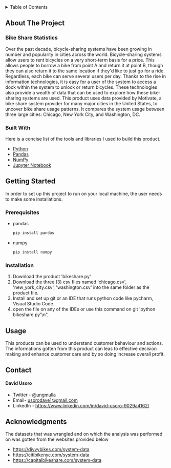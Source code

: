 

<details>
  <summary>Table of Contents</summary>
  <ol>
    <li>
      <a href=\"#about-the-project\">About The Project</a>
      <ul>
        <li><a href=\"#built-with\">Built With</a></li>
      </ul>
    </li>
    <li>
      <a href=\"#getting-started\">Getting Started</a>
      <ul>
        <li><a href=\"#prerequisites\">Prerequisites</a></li>
        <li><a href=\"#installation\">Installation</a></li>
      </ul>
    </li>
    <li><a href=\"#usage\">Usage</a></li>
    <li><a href=\"#contact\">Contact</a></li>
    <li><a href=\"#acknowledgments\">Acknowledgments</a></li>
  </ol>
</details>

## About The Project
    
### Bike Share Statistics
Over the past decade, bicycle-sharing systems have been growing in number and popularity in cities across the world. Bicycle-sharing systems allow users to rent bicycles on a very short-term basis for a price. This allows people to borrow a bike from point A and return it at point B, though they can also return it to the same location if they'd like to just go for a ride. Regardless, each bike can serve several users per day.
Thanks to the rise in information technologies, it is easy for a user of the system to access a dock within the system to unlock or return bicycles. These technologies also provide a wealth of data that can be used to explore how these bike-sharing systems are used.
This product uses data provided by Motivate, a bike share system provider for many major cities in the United States, to uncover bike share usage patterns. 
It compares the system usage between three large cities: Chicago, New York City, and Washington, DC.

### Built With
Here is a concise list of the tools and libraries I used to build this product.
* [Python](https://www.python.org/)
* [Pandas](https://pandas.pydata.org/docs/index.html)
* [NumPy](https://numpy.org/)
* [Jupyter Notebook](https://jupyter.org/)


## Getting Started
In order to set up this project to run on your local machine, the user needs to make some installations.

### Prerequisites
* pandas
    ```sh
    pip install pandas
* numpy
    ```sh
    pip install numpy


### Installation
1. Download the product 'bikeshare.py'
2. Download the three (3) csv files named 'chicago.csv', 'new_york_city.csv', 'washington.csv' into the same folder as the product file.
3. Install and set up git or an IDE that runs python code like pycharm, Visual Studio Code.
4. open the file on any of the IDEs or use this command on git 'python bikeshare.py'\n",

## Usage
This products can be used to understand customer behaviour and actions. The informations gotten from this product can leas to effective decision making and enhance customer care and by so doing increase overall profit.
## Contact
#### David Usoro
* Twitter - [@ungmulla](https://twitter.com/ungmulla)
* Email- usorodave1@gmail.com
* LinkedIn - https://www.linkedin.com/in/david-usoro-9029a4162/

## Acknowledgments
The datasets that was wrangled and on which the analysis was performed on was gotten from the websites provided below
* https://divvybikes.com/system-data
* https://citibikenyc.com/system-data
* https://capitalbikeshare.com/system-data
 